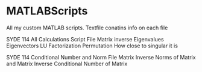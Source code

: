 MATLABScripts
=============

All my custom MATLAB scripts. Textfile conatins info on each file

SYDE 114 All Calculations Script File
Matrix inverse
Eigenvalues Eigenvectors
LU Factorization Permutation
How close to singular it is

SYDE 114 Conditional Number and Norm File
Matrix Inverse
Norms of Matrix and Matrix Inverse
Conditional Number of Matrix
